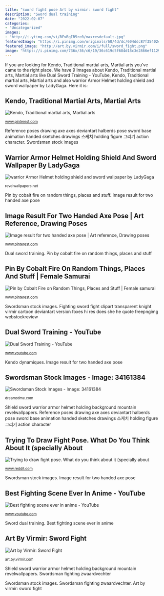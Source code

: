```yaml
---
title: "sword fight pose Art by virmir: sword fight"
description: "Sword dual training"
date: "2022-02-07"
categories:
- "Uncategorized"
images:
- "http://i.ytimg.com/vi/RFvRgIR5re0/maxresdefault.jpg"
featuredImage: "https://i.pinimg.com/originals/60/4d/dc/604ddc87f35402c6ea3943457077ca31.jpg"
featured_image: "http://art.by.virmir.com/i/full/sword_fight.png"
image: "https://i.pinimg.com/736x/36/c6/19/36c619c5f684d18c3e2866ef1129dd1d--kendo-martial-arts.jpg"
---
```


If you are looking for Kendo, Traditional martial arts, Martial arts you've came to the right place. We have 9 Images about Kendo, Traditional martial arts, Martial arts like Dual Sword Training - YouTube, Kendo, Traditional martial arts, Martial arts and also warrior Armor Helmet holding shield and sword wallpaper by LadyGaga. Here it is:

## Kendo, Traditional Martial Arts, Martial Arts

![Kendo, Traditional martial arts, Martial arts](https://i.pinimg.com/736x/36/c6/19/36c619c5f684d18c3e2866ef1129dd1d--kendo-martial-arts.jpg "Shield sword warrior armor helmet holding background mountain revelwallpapers")

<small>www.pinterest.com</small>

Reference poses drawing axe axes deviantart halberds pose sword base animation handed sketches drawings 스케치 holding figure 그리기 action character. Swordsman stock images

## Warrior Armor Helmet Holding Shield And Sword Wallpaper By LadyGaga

![warrior Armor Helmet holding shield and sword wallpaper by LadyGaga](http://revelwallpapers.net/media/wallpapers/warrior-armor-helmet-shield-sword-mountain-background-rendering.jpg "Warrior armor helmet holding shield and sword wallpaper by ladygaga")

<small>revelwallpapers.net</small>

Pin by cobalt fire on random things, places and stuff. Image result for two handed axe pose

## Image Result For Two Handed Axe Pose | Art Reference, Drawing Poses

![Image result for two handed axe pose | Art reference, Drawing poses](https://i.pinimg.com/736x/14/3a/fe/143afe6626aaabcd97bf37fbf7cd6f12.jpg "Reference poses drawing axe axes deviantart halberds pose sword base animation handed sketches drawings 스케치 holding figure 그리기 action character")

<small>www.pinterest.com</small>

Dual sword training. Pin by cobalt fire on random things, places and stuff

## Pin By Cobalt Fire On Random Things, Places And Stuff | Female Samurai

![Pin by Cobalt Fire on Random Things, Places and Stuff | Female samurai](https://i.pinimg.com/originals/60/4d/dc/604ddc87f35402c6ea3943457077ca31.jpg "Dual sword training")

<small>www.pinterest.com</small>

Swordsman stock images. Fighting sword fight clipart transparent knight virmir cartoon deviantart version foxes hi res does she he quote freepngimg webstockreview

## Dual Sword Training - YouTube

![Dual Sword Training - YouTube](https://i.ytimg.com/vi/2A7o6YWWBiQ/maxresdefault.jpg "Ronin miko jepang seru dibaca marcial menambah wawasanmu timewaster")

<small>www.youtube.com</small>

Kendo dynamiques. Image result for two handed axe pose

## Swordsman Stock Images - Image: 34161384

![Swordsman Stock Images - Image: 34161384](https://thumbs.dreamstime.com/z/swordsman-man-katana-sword-grey-background-standing-fighting-pose-34161384.jpg "Warrior armor helmet holding shield and sword wallpaper by ladygaga")

<small>dreamstime.com</small>

Shield sword warrior armor helmet holding background mountain revelwallpapers. Reference poses drawing axe axes deviantart halberds pose sword base animation handed sketches drawings 스케치 holding figure 그리기 action character

## Trying To Draw Fight Pose. What Do You Think About It (specially About

![Trying to draw fight pose. What do you think about it (specially about](https://preview.redd.it/p1l130nlqsa51.png?auto=webp&amp;s=4e1f550bd1543a79b701cf3f2af471ff41507c6a "Swordsman stock images")

<small>www.reddit.com</small>

Swordsman stock images. Image result for two handed axe pose

## Best Fighting Scene Ever In Anime - YouTube

![Best fighting scene ever in anime - YouTube](http://i.ytimg.com/vi/RFvRgIR5re0/maxresdefault.jpg "Swordsman stock images")

<small>www.youtube.com</small>

Sword dual training. Best fighting scene ever in anime

## Art By Virmir: Sword Fight

![Art by Virmir: Sword Fight](http://art.by.virmir.com/i/full/sword_fight.png "Kendo dynamiques")

<small>art.by.virmir.com</small>

Shield sword warrior armor helmet holding background mountain revelwallpapers. Swordsman fighting zwaardvechter

Swordsman stock images. Swordsman fighting zwaardvechter. Art by virmir: sword fight
